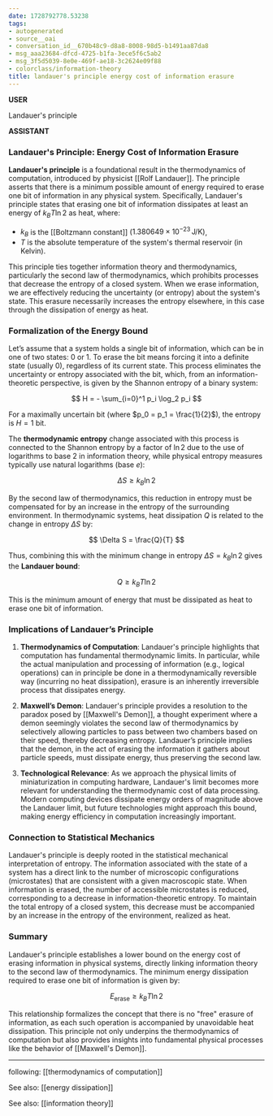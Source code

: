 ```yaml
---
date: 1728792778.53238
tags:
- autogenerated
- source__oai
- conversation_id__670b48c9-d8a8-8008-98d5-b1491aa87da8
- msg_aaa23684-dfcd-4725-b1fa-3ece5f6c5ab2
- msg_3f5d5039-8e0e-469f-ae18-3c2624e09f88
- colorclass/information-theory
title: landauer's principle energy cost of information erasure
---
```


**USER**

Landauer's principle


**ASSISTANT**

### Landauer's Principle: Energy Cost of Information Erasure

**Landauer's principle** is a foundational result in the thermodynamics of computation, introduced by physicist [[Rolf Landauer]]. The principle asserts that there is a minimum possible amount of energy required to erase one bit of information in any physical system. Specifically, Landauer's principle states that erasing one bit of information dissipates at least an energy of $k_B T \ln 2$ as heat, where:

- $k_B$ is the [[Boltzmann constant]] ($1.380649 \times 10^{-23} \, \text{J/K}$),
- $T$ is the absolute temperature of the system's thermal reservoir (in Kelvin).

This principle ties together information theory and thermodynamics, particularly the second law of thermodynamics, which prohibits processes that decrease the entropy of a closed system. When we erase information, we are effectively reducing the uncertainty (or entropy) about the system's state. This erasure necessarily increases the entropy elsewhere, in this case through the dissipation of energy as heat.

### Formalization of the Energy Bound

Let’s assume that a system holds a single bit of information, which can be in one of two states: $0$ or $1$. To erase the bit means forcing it into a definite state (usually $0$), regardless of its current state. This process eliminates the uncertainty or entropy associated with the bit, which, from an information-theoretic perspective, is given by the Shannon entropy of a binary system:

$$
H = - \sum_{i=0}^1 p_i \log_2 p_i
$$

For a maximally uncertain bit (where $p_0 = p_1 = \frac{1}{2}$), the entropy is $H = 1$ bit.

The **thermodynamic entropy** change associated with this process is connected to the Shannon entropy by a factor of $\ln 2$ due to the use of logarithms to base 2 in information theory, while physical entropy measures typically use natural logarithms (base $e$):

$$
\Delta S \geq k_B \ln 2
$$

By the second law of thermodynamics, this reduction in entropy must be compensated for by an increase in the entropy of the surrounding environment. In thermodynamic systems, heat dissipation $Q$ is related to the change in entropy $\Delta S$ by:

$$
\Delta S = \frac{Q}{T}
$$

Thus, combining this with the minimum change in entropy $\Delta S = k_B \ln 2$ gives the **Landauer bound**:

$$
Q \geq k_B T \ln 2
$$

This is the minimum amount of energy that must be dissipated as heat to erase one bit of information.

### Implications of Landauer’s Principle

1. **Thermodynamics of Computation**: Landauer's principle highlights that computation has fundamental thermodynamic limits. In particular, while the actual manipulation and processing of information (e.g., logical operations) can in principle be done in a thermodynamically reversible way (incurring no heat dissipation), erasure is an inherently irreversible process that dissipates energy.
   
2. **Maxwell’s Demon**: Landauer's principle provides a resolution to the paradox posed by [[Maxwell's Demon]], a thought experiment where a demon seemingly violates the second law of thermodynamics by selectively allowing particles to pass between two chambers based on their speed, thereby decreasing entropy. Landauer’s principle implies that the demon, in the act of erasing the information it gathers about particle speeds, must dissipate energy, thus preserving the second law.

3. **Technological Relevance**: As we approach the physical limits of miniaturization in computing hardware, Landauer's limit becomes more relevant for understanding the thermodynamic cost of data processing. Modern computing devices dissipate energy orders of magnitude above the Landauer limit, but future technologies might approach this bound, making energy efficiency in computation increasingly important.

### Connection to Statistical Mechanics

Landauer's principle is deeply rooted in the statistical mechanical interpretation of entropy. The information associated with the state of a system has a direct link to the number of microscopic configurations (microstates) that are consistent with a given macroscopic state. When information is erased, the number of accessible microstates is reduced, corresponding to a decrease in information-theoretic entropy. To maintain the total entropy of a closed system, this decrease must be accompanied by an increase in the entropy of the environment, realized as heat.

### Summary

Landauer's principle establishes a lower bound on the energy cost of erasing information in physical systems, directly linking information theory to the second law of thermodynamics. The minimum energy dissipation required to erase one bit of information is given by:

$$
E_{\text{erase}} \geq k_B T \ln 2
$$

This relationship formalizes the concept that there is no "free" erasure of information, as each such operation is accompanied by unavoidable heat dissipation. This principle not only underpins the thermodynamics of computation but also provides insights into fundamental physical processes like the behavior of [[Maxwell's Demon]].


---


following: [[thermodynamics of computation]]

See also: [[energy dissipation]]


See also: [[information theory]]